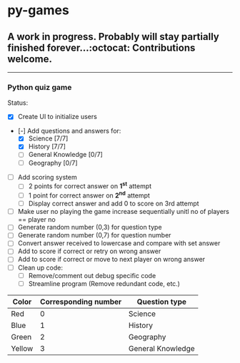 # py-games

## A work in progress. Probably will stay partially finished forever...:octocat: Contributions welcome.
---
### Python quiz game
Status:
- [x] Create UI to initialize users
- [-] Add questions and answers for:
  - [x] Science [7/7]
  - [x] History [7/7]
  - [ ] General Knowledge [0/7]
  - [ ] Geography [0/7]
- [ ] Add scoring system
  - [ ] 2 points for correct answer on **1<sup>st</sup>** attempt
  - [ ] 1 point for correct answer on **2<sup>nd</sup>** attempt
  - [ ] Display correct answer and add 0 to score on 3rd attempt
- [ ]  Make user no playing the game increase sequentially unitl no of players == player no
- [ ]  Generate random number (0,3) for question type
- [ ]  Generate random number (0,7) for question number
- [ ]  Convert answer received to lowercase and compare with set answer
- [ ]  Add to score if correct or retry on wrong answer
- [ ]  Add to score if correct or move to next player on wrong answer
- [ ] Clean up code:
  - [ ] Remove/comment out debug specific code
  - [ ] Streamline program (Remove redundant code, etc.)

| Color | Corresponding number | Question type |
| ------------- | ------------- | ------------- |
| Red | 0 | Science |
| Blue | 1 | History |
| Green | 2 | Geography |
| Yellow | 3 | General Knowledge |
